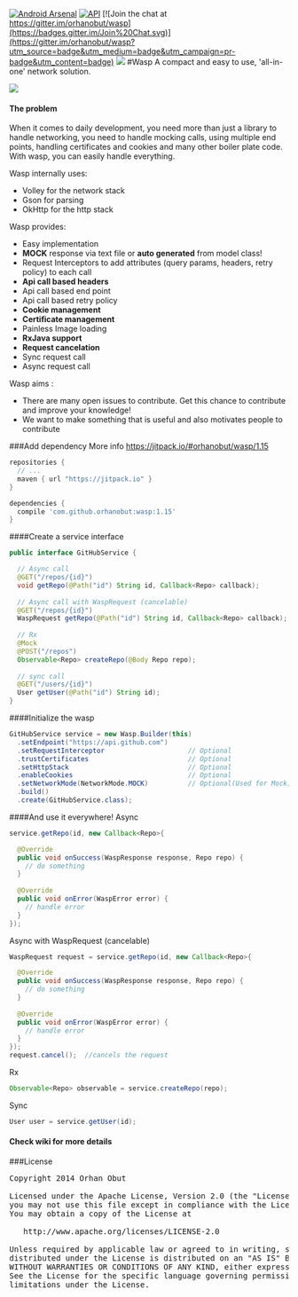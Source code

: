 [![Android Arsenal](https://img.shields.io/badge/Android%20Arsenal-Wasp-brightgreen.svg?style=flat)](https://android-arsenal.com/details/1/1412)    [![API](https://img.shields.io/badge/API-10%2B-brightgreen.svg?style=flat)](https://android-arsenal.com/api?level=10) [![Join the chat at https://gitter.im/orhanobut/wasp](https://badges.gitter.im/Join%20Chat.svg)](https://gitter.im/orhanobut/wasp?utm_source=badge&utm_medium=badge&utm_campaign=pr-badge&utm_content=badge) [![](https://img.shields.io/badge/AndroidWeekly-%23143-blue.svg)](http://androidweekly.net/issues/issue-143)
#Wasp
A compact and easy to use, 'all-in-one' network solution. 

<img src='https://github.com/orhanobut/wasp/blob/master/images/wasp-diagram.png'/>

#### The problem
When it comes to daily development, you need more than just a library to handle networking, you need to handle mocking calls, using multiple end points, handling certificates and cookies and many other boiler plate code. With wasp, you can easily handle everything.

Wasp internally uses:
- Volley for the network stack
- Gson for parsing
- OkHttp for the http stack

Wasp provides:
- Easy implementation
- **MOCK** response via text file or **auto generated** from model class!
- Request Interceptors to add attributes (query params, headers, retry policy) to each call
- **Api call based headers**
- Api call based end point
- Api call based retry policy
- **Cookie management**
- **Certificate management**
- Painless Image loading
- **RxJava support**
- **Request cancelation**
- Sync request call
- Async request call

Wasp aims :
- There are many open issues to contribute. Get this chance to contribute and improve your knowledge!
- We want to make something that is useful and also motivates people to contribute

###Add dependency
More info https://jitpack.io/#orhanobut/wasp/1.15
```groovy
repositories {
  // ...
  maven { url "https://jitpack.io" }
}

dependencies {
  compile 'com.github.orhanobut:wasp:1.15'
}
```

####Create a service interface

```java
public interface GitHubService {

  // Async call
  @GET("/repos/{id}")
  void getRepo(@Path("id") String id, Callback<Repo> callback);
  
  // Async call with WaspRequest (cancelable)
  @GET("/repos/{id}")
  WaspRequest getRepo(@Path("id") String id, Callback<Repo> callback);
    
  // Rx
  @Mock
  @POST("/repos")
  Observable<Repo> createRepo(@Body Repo repo);
  
  // sync call
  @GET("/users/{id}")
  User getUser(@Path("id") String id);
}
```

####Initialize the wasp

```java
GitHubService service = new Wasp.Builder(this)
  .setEndpoint("https://api.github.com")
  .setRequestInterceptor                     // Optional
  .trustCertificates                         // Optional
  .setHttpStack                              // Optional
  .enableCookies                             // Optional
  .setNetworkMode(NetworkMode.MOCK)          // Optional(Used for Mock)
  .build()
  .create(GitHubService.class);
```

####And use it everywhere!
Async
```java
service.getRepo(id, new Callback<Repo>{

  @Override
  public void onSuccess(WaspResponse response, Repo repo) {
    // do something
  }
  
  @Override
  public void onError(WaspError error) {
    // handle error
  }
});
```

Async with WaspRequest (cancelable)
```java
WaspRequest request = service.getRepo(id, new Callback<Repo>{

  @Override
  public void onSuccess(WaspResponse response, Repo repo) {
    // do something
  }
  
  @Override
  public void onError(WaspError error) {
    // handle error
  }
});
request.cancel();  //cancels the request
```

Rx
```java
Observable<Repo> observable = service.createRepo(repo);
```

Sync
```java
User user = service.getUser(id);
```
#### Check wiki for more details

###License
<pre>
Copyright 2014 Orhan Obut

Licensed under the Apache License, Version 2.0 (the "License");
you may not use this file except in compliance with the License.
You may obtain a copy of the License at

   http://www.apache.org/licenses/LICENSE-2.0

Unless required by applicable law or agreed to in writing, software
distributed under the License is distributed on an "AS IS" BASIS,
WITHOUT WARRANTIES OR CONDITIONS OF ANY KIND, either express or implied.
See the License for the specific language governing permissions and
limitations under the License.
</pre>
